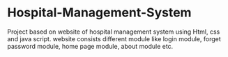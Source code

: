 # Hospital-Management-System
Project based on website of hospital management system using Html, css and java script. website consists different module like login module, forget password module, home page module, about module etc.
